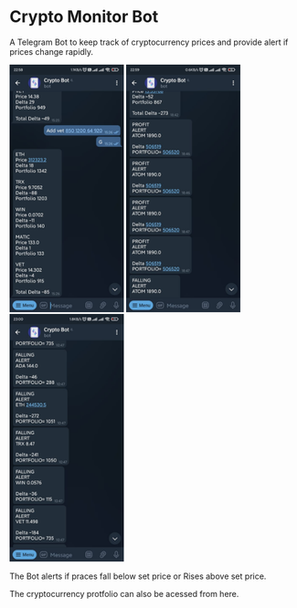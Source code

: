 # Crypto Monitor Bot

A Telegram Bot to keep track of cryptocurrency prices and
provide alert if prices change rapidly.

<img src="img11.jpeg" width=200> 
<img src="img22.jpeg" width=200>
<img src="img33.jpeg" width=200>

The Bot alerts if praces fall below set price or Rises above set price.

The cryptocurrency protfolio can also be acessed from here.
